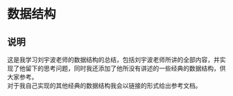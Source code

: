 # 数据结构
## 说明
这是我学习刘宇波老师的数据结构的总结，包括刘宇波老师所讲的全部内容，并实现了他留下的思考问题，同时我还添加了他所没有讲述的一些经典的数据结构，供大家参考。  
对于我自己实现的其他经典的数据结构我会以链接的形式给出参考文档。  
